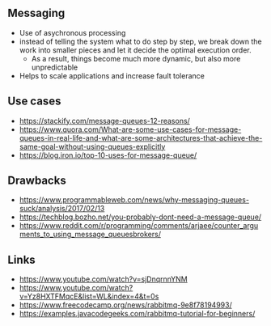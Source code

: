 ## Messaging

- Use of asychronous processing
- instead of telling the system what to do step by step, we break down the work into smaller pieces and let it decide the optimal execution order.
  - As a result, things become much more dynamic, but also more unpredictable
- Helps to scale applications and increase fault tolerance

## Use cases

- https://stackify.com/message-queues-12-reasons/
- https://www.quora.com/What-are-some-use-cases-for-message-queues-in-real-life-and-what-are-some-architectures-that-achieve-the-same-goal-without-using-queues-explicitly
- https://blog.iron.io/top-10-uses-for-message-queue/

## Drawbacks

- https://www.programmableweb.com/news/why-messaging-queues-suck/analysis/2017/02/13
- https://techblog.bozho.net/you-probably-dont-need-a-message-queue/
- https://www.reddit.com/r/programming/comments/arjaee/counter_arguments_to_using_message_queuesbrokers/



## Links

- https://www.youtube.com/watch?v=sjDnqrnnYNM
- https://www.youtube.com/watch?v=Yz8HXTFMqcE&list=WL&index=4&t=0s
- https://www.freecodecamp.org/news/rabbitmq-9e8f78194993/
- https://examples.javacodegeeks.com/rabbitmq-tutorial-for-beginners/
